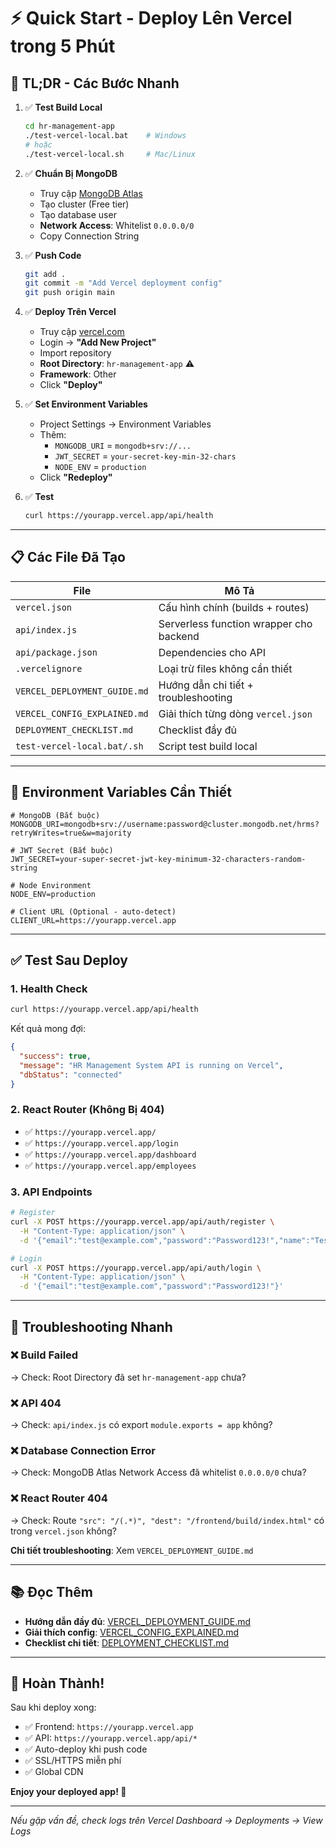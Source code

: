# ⚡ Quick Start - Deploy Lên Vercel trong 5 Phút

## 🚀 TL;DR - Các Bước Nhanh

1. ✅ **Test Build Local**
   ```bash
   cd hr-management-app
   ./test-vercel-local.bat    # Windows
   # hoặc
   ./test-vercel-local.sh     # Mac/Linux
   ```

2. ✅ **Chuẩn Bị MongoDB**
   - Truy cập [MongoDB Atlas](https://www.mongodb.com/cloud/atlas)
   - Tạo cluster (Free tier)
   - Tạo database user
   - **Network Access**: Whitelist `0.0.0.0/0`
   - Copy Connection String

3. ✅ **Push Code**
   ```bash
   git add .
   git commit -m "Add Vercel deployment config"
   git push origin main
   ```

4. ✅ **Deploy Trên Vercel**
   - Truy cập [vercel.com](https://vercel.com)
   - Login → **"Add New Project"**
   - Import repository
   - **Root Directory**: `hr-management-app` ⚠️
   - **Framework**: Other
   - Click **"Deploy"**

5. ✅ **Set Environment Variables**
   - Project Settings → Environment Variables
   - Thêm:
     - `MONGODB_URI` = `mongodb+srv://...`
     - `JWT_SECRET` = `your-secret-key-min-32-chars`
     - `NODE_ENV` = `production`
   - Click **"Redeploy"**

6. ✅ **Test**
   ```bash
   curl https://yourapp.vercel.app/api/health
   ```

---

## 📋 Các File Đã Tạo

| File | Mô Tả |
|------|-------|
| `vercel.json` | Cấu hình chính (builds + routes) |
| `api/index.js` | Serverless function wrapper cho backend |
| `api/package.json` | Dependencies cho API |
| `.vercelignore` | Loại trừ files không cần thiết |
| `VERCEL_DEPLOYMENT_GUIDE.md` | Hướng dẫn chi tiết + troubleshooting |
| `VERCEL_CONFIG_EXPLAINED.md` | Giải thích từng dòng `vercel.json` |
| `DEPLOYMENT_CHECKLIST.md` | Checklist đầy đủ |
| `test-vercel-local.bat/.sh` | Script test build local |

---

## 🔑 Environment Variables Cần Thiết

```env
# MongoDB (Bắt buộc)
MONGODB_URI=mongodb+srv://username:password@cluster.mongodb.net/hrms?retryWrites=true&w=majority

# JWT Secret (Bắt buộc)
JWT_SECRET=your-super-secret-jwt-key-minimum-32-characters-random-string

# Node Environment
NODE_ENV=production

# Client URL (Optional - auto-detect)
CLIENT_URL=https://yourapp.vercel.app
```

---

## ✅ Test Sau Deploy

### 1. Health Check
```bash
curl https://yourapp.vercel.app/api/health
```

Kết quả mong đợi:
```json
{
  "success": true,
  "message": "HR Management System API is running on Vercel",
  "dbStatus": "connected"
}
```

### 2. React Router (Không Bị 404)
- ✅ `https://yourapp.vercel.app/`
- ✅ `https://yourapp.vercel.app/login`
- ✅ `https://yourapp.vercel.app/dashboard`
- ✅ `https://yourapp.vercel.app/employees`

### 3. API Endpoints
```bash
# Register
curl -X POST https://yourapp.vercel.app/api/auth/register \
  -H "Content-Type: application/json" \
  -d '{"email":"test@example.com","password":"Password123!","name":"Test User"}'

# Login
curl -X POST https://yourapp.vercel.app/api/auth/login \
  -H "Content-Type: application/json" \
  -d '{"email":"test@example.com","password":"Password123!"}'
```

---

## 🐛 Troubleshooting Nhanh

### ❌ Build Failed
→ Check: Root Directory đã set `hr-management-app` chưa?

### ❌ API 404
→ Check: `api/index.js` có export `module.exports = app` không?

### ❌ Database Connection Error
→ Check: MongoDB Atlas Network Access đã whitelist `0.0.0.0/0` chưa?

### ❌ React Router 404
→ Check: Route `"src": "/(.*)", "dest": "/frontend/build/index.html"` có trong `vercel.json` không?

**Chi tiết troubleshooting**: Xem `VERCEL_DEPLOYMENT_GUIDE.md`

---

## 📚 Đọc Thêm

- **Hướng dẫn đầy đủ**: [VERCEL_DEPLOYMENT_GUIDE.md](./VERCEL_DEPLOYMENT_GUIDE.md)
- **Giải thích config**: [VERCEL_CONFIG_EXPLAINED.md](./VERCEL_CONFIG_EXPLAINED.md)
- **Checklist chi tiết**: [DEPLOYMENT_CHECKLIST.md](./DEPLOYMENT_CHECKLIST.md)

---

## 🎉 Hoàn Thành!

Sau khi deploy xong:
- ✅ Frontend: `https://yourapp.vercel.app`
- ✅ API: `https://yourapp.vercel.app/api/*`
- ✅ Auto-deploy khi push code
- ✅ SSL/HTTPS miễn phí
- ✅ Global CDN

**Enjoy your deployed app! 🚀**

---

*Nếu gặp vấn đề, check logs trên Vercel Dashboard → Deployments → View Logs*

